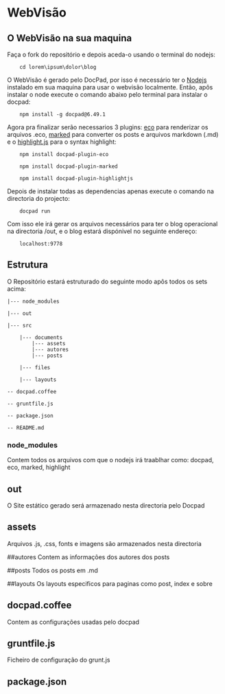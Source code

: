 # WebVisão

## O WebVisão na sua maquina

Faça o fork do repositório e depois aceda-o usando o terminal do nodejs:

```
	cd lorem\ipsum\dolor\blog
```

O WebVisão é gerado pelo DocPad, por isso é necessário ter o [Nodejs](https://docpad.org) instalado em sua maquina para usar o webvisão localmente. Então, apôs instalar o node execute o comando abaixo pelo terminal para instalar o docpad:

```
	npm install -g docpad@6.49.1
```

Agora pra finalizar serão necessarios 3 plugins: [eco](https://github.com/docpad/docpad-plugin-eco) para renderizar os arquivos .eco, [marked](https://github.com/docpad/docpad-plugin-marked) para converter os posts e arquivos markdown (.md) e o [highlight.js](https://github.com/docpad/docpad-plugin-highlightjs) para o syntax highlight:

```
	npm install docpad-plugin-eco
```

```
	npm install docpad-plugin-marked
```

```
	npm install docpad-plugin-highlightjs
```

Depois de instalar todas as dependencias apenas execute o comando na directoria do projecto:

```
	docpad run
```

Com isso ele irá gerar os arquivos necessários para ter o blog operacional na directoria /out, e o blog estará dispónivel no seguinte endereço:

```
	localhost:9778
```

## Estrutura

O Repositório estará estruturado do seguinte modo apôs todos os sets acima:


	|--- node_modules

	|--- out

	|--- src

		|--- documents
			|--- assets
			|--- autores
			|--- posts

		|--- files

		|--- layouts

	-- docpad.coffee

	-- gruntfile.js

	-- package.json

	-- README.md

### node_modules
Contem todos os arquivos com que o nodejs irá traablhar como: docpad, eco, marked, highlight

## out
O Site estático gerado será armazenado nesta directoria pelo Docpad

## assets
Arquivos .js, .css, fonts e imagens são armazenados nesta directoria

##autores
Contem as informações dos autores dos posts

##posts
Todos os posts em .md

##layouts
Os layouts especificos para paginas como post, index e sobre

## docpad.coffee
Contem as configurações usadas pelo docpad

## gruntfile.js
Ficheiro de configuração do grunt.js

## package.json 